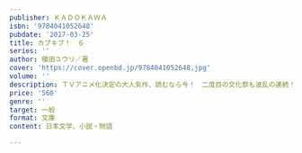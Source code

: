 ```yaml
---
publisher: ＫＡＤＯＫＡＷＡ
isbn: '9784041052648'
pubdate: '2017-03-25'
title: カブキブ！　６
series: ''
author: 榎田ユウリ／著
cover: 'https://cover.openbd.jp/9784041052648.jpg'
volume: ''
description: ＴＶアニメ化決定の大人気作、読むなら今！　二度目の文化祭も波乱の連続！
price: '560'
genre: ''
target: 一般
format: 文庫
content: 日本文学、小説・物語

---
```


